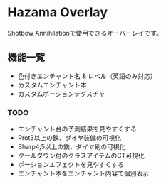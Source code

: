 # Hazama Overlay
Shotbow Annihilationで使用できるオーバーレイです。

## 機能一覧
- 色付きエンチャント名 & レベル（英語のみ対応）
- カスタムエンチャント本
- カスタムポーションテクスチャ

### TODO
- エンチャント台の予測結果を見やすくする
- Prot3以上の鉄、ダイヤ装備の可視化
- Sharp4,5以上の鉄、ダイヤ剣の可視化
- クールダウン付のクラスアイテムのCT可視化
- ポーションエフェクトを見やすくする
- エンチャント本をエンチャント内容で個別表示
